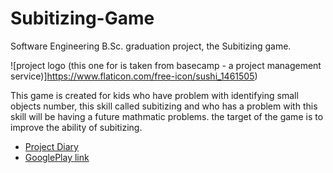 # Subitizing-Game

Software Engineering B.Sc. graduation project, the Subitizing game.

![project logo (this one for is taken from basecamp - a project management service)]https://www.flaticon.com/free-icon/sushi_1461505)

This game is created for kids who have problem with identifying small objects number, this skill called subitizing and who has a problem with this skill will be having a future mathmatic problems. 
the target of the game is to improve the ability of subitizing.

- [Project Diary](https://github.com/mohamedsl22/Subitizing-Game-/wiki/Project-Diary)
- [GooglePlay link](https://play.google.com/store/apps/details?id=com.modu.moodisalman.subitizing)

